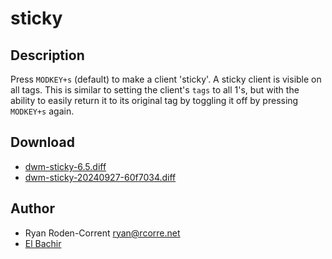 sticky
======

Description
-----------
Press `MODKEY+s` (default) to make a client 'sticky'. A sticky client is visible
on all tags. This is similar to setting the client's `tags` to all 1's, but with
the ability to easily return it to its original tag by toggling it off by
pressing `MODKEY+s` again.

Download
--------
* [dwm-sticky-6.5.diff](dwm-sticky-6.5.diff)
* [dwm-sticky-20240927-60f7034.diff](dwm-sticky-20240927-60f7034.diff)

Author
------
* Ryan Roden-Corrent <ryan@rcorre.net>
* [El Bachir](mailto:bachiralfa@gmail.com)

